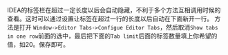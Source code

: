 IDEA的标签栏在超过一定长度以后会自动隐藏，不利于多个方法互相调用时候的查看。这时可以通过设置让标签在超过一行的长度以后自动在下面新开一行。
方法是打开 `Window->Editor Tabs->Configue Editor Tabs`，然后取消`Show tabs in one row`前面的选中，最后把下面的`Tab limit`后面的标签数量填上你希望的值，如20。保存即可。
